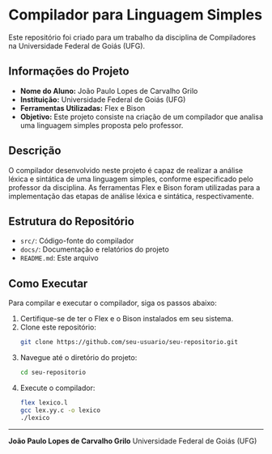 # Compilador para Linguagem Simples

Este repositório foi criado para um trabalho da disciplina de Compiladores na Universidade Federal de Goiás (UFG).

## Informações do Projeto

- **Nome do Aluno:** João Paulo Lopes de Carvalho Grilo
- **Instituição:** Universidade Federal de Goiás (UFG)
- **Ferramentas Utilizadas:** Flex e Bison
- **Objetivo:** Este projeto consiste na criação de um compilador que analisa uma linguagem simples proposta pelo professor.

## Descrição

O compilador desenvolvido neste projeto é capaz de realizar a análise léxica e sintática de uma linguagem simples, conforme especificado pelo professor da disciplina. As ferramentas Flex e Bison foram utilizadas para a implementação das etapas de análise léxica e sintática, respectivamente.

## Estrutura do Repositório

- `src/`: Código-fonte do compilador
- `docs/`: Documentação e relatórios do projeto
- `README.md`: Este arquivo

## Como Executar

Para compilar e executar o compilador, siga os passos abaixo:

1. Certifique-se de ter o Flex e o Bison instalados em seu sistema.
2. Clone este repositório:
    ```bash
    git clone https://github.com/seu-usuario/seu-repositorio.git
    ```
3. Navegue até o diretório do projeto:
    ```bash
    cd seu-repositorio
    ```
4. Execute o compilador:
    ```bash
    flex lexico.l
    gcc lex.yy.c -o lexico
    ./lexico
    ```
---

**João Paulo Lopes de Carvalho Grilo**
Universidade Federal de Goiás (UFG)
